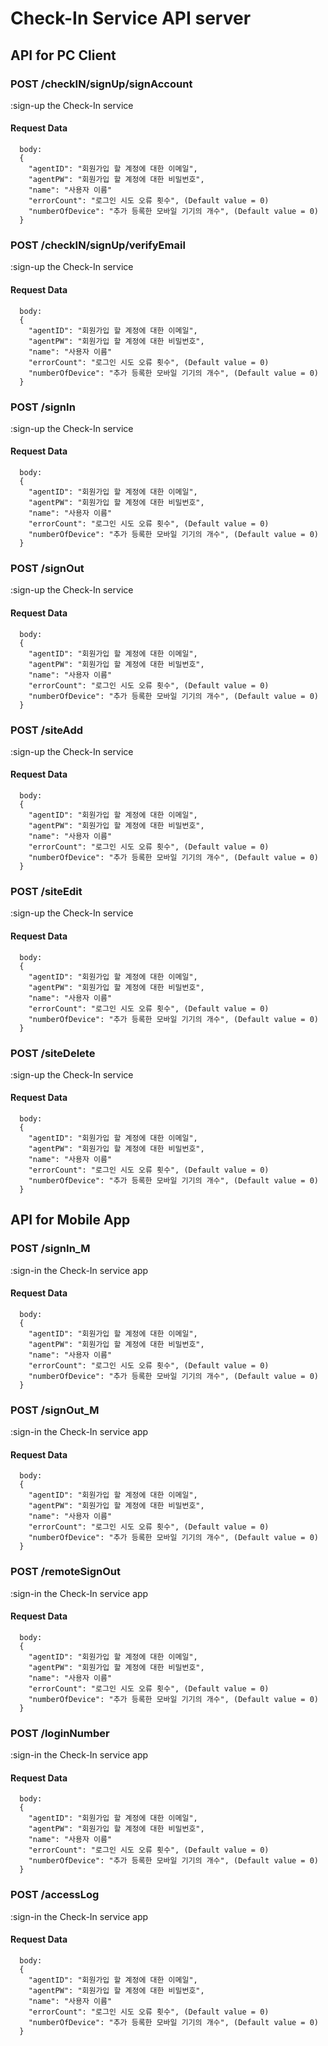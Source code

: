 # Check-In Service API server

## API for PC Client
### **POST /checkIN/signUp/signAccount<br>**
:sign-up the Check-In service<br>
#### Request Data
~~~
  body:
  {
    "agentID": "회원가입 할 계정에 대한 이메일",
    "agentPW": "회원가입 할 계정에 대한 비밀번호",
    "name": "사용자 이름"
    "errorCount": "로그인 시도 오류 횟수", (Default value = 0)
    "numberOfDevice": "추가 등록한 모바일 기기의 개수", (Default value = 0)
  }
~~~

### **POST /checkIN/signUp/verifyEmail<br>**
:sign-up the Check-In service<br>
#### Request Data
~~~
  body:
  {
    "agentID": "회원가입 할 계정에 대한 이메일",
    "agentPW": "회원가입 할 계정에 대한 비밀번호",
    "name": "사용자 이름"
    "errorCount": "로그인 시도 오류 횟수", (Default value = 0)
    "numberOfDevice": "추가 등록한 모바일 기기의 개수", (Default value = 0)
  }
~~~

### **POST /signIn<br>**
:sign-up the Check-In service<br>
#### Request Data
~~~
  body:
  {
    "agentID": "회원가입 할 계정에 대한 이메일",
    "agentPW": "회원가입 할 계정에 대한 비밀번호",
    "name": "사용자 이름"
    "errorCount": "로그인 시도 오류 횟수", (Default value = 0)
    "numberOfDevice": "추가 등록한 모바일 기기의 개수", (Default value = 0)
  }
~~~

### **POST /signOut<br>**
:sign-up the Check-In service<br>
#### Request Data
~~~
  body:
  {
    "agentID": "회원가입 할 계정에 대한 이메일",
    "agentPW": "회원가입 할 계정에 대한 비밀번호",
    "name": "사용자 이름"
    "errorCount": "로그인 시도 오류 횟수", (Default value = 0)
    "numberOfDevice": "추가 등록한 모바일 기기의 개수", (Default value = 0)
  }
~~~

### **POST /siteAdd<br>**
:sign-up the Check-In service<br>
#### Request Data
~~~
  body:
  {
    "agentID": "회원가입 할 계정에 대한 이메일",
    "agentPW": "회원가입 할 계정에 대한 비밀번호",
    "name": "사용자 이름"
    "errorCount": "로그인 시도 오류 횟수", (Default value = 0)
    "numberOfDevice": "추가 등록한 모바일 기기의 개수", (Default value = 0)
  }
~~~

### **POST /siteEdit<br>**
:sign-up the Check-In service<br>
#### Request Data
~~~
  body:
  {
    "agentID": "회원가입 할 계정에 대한 이메일",
    "agentPW": "회원가입 할 계정에 대한 비밀번호",
    "name": "사용자 이름"
    "errorCount": "로그인 시도 오류 횟수", (Default value = 0)
    "numberOfDevice": "추가 등록한 모바일 기기의 개수", (Default value = 0)
  }
~~~

### **POST /siteDelete<br>**
:sign-up the Check-In service<br>
#### Request Data
~~~
  body:
  {
    "agentID": "회원가입 할 계정에 대한 이메일",
    "agentPW": "회원가입 할 계정에 대한 비밀번호",
    "name": "사용자 이름"
    "errorCount": "로그인 시도 오류 횟수", (Default value = 0)
    "numberOfDevice": "추가 등록한 모바일 기기의 개수", (Default value = 0)
  }
~~~

## API for Mobile App
### **POST /signIn_M<br>**
:sign-in the Check-In service app<br>
#### Request Data
~~~
  body:
  {
    "agentID": "회원가입 할 계정에 대한 이메일",
    "agentPW": "회원가입 할 계정에 대한 비밀번호",
    "name": "사용자 이름"
    "errorCount": "로그인 시도 오류 횟수", (Default value = 0)
    "numberOfDevice": "추가 등록한 모바일 기기의 개수", (Default value = 0)
  }
~~~

### **POST /signOut_M<br>**
:sign-in the Check-In service app<br>
#### Request Data
~~~
  body:
  {
    "agentID": "회원가입 할 계정에 대한 이메일",
    "agentPW": "회원가입 할 계정에 대한 비밀번호",
    "name": "사용자 이름"
    "errorCount": "로그인 시도 오류 횟수", (Default value = 0)
    "numberOfDevice": "추가 등록한 모바일 기기의 개수", (Default value = 0)
  }
~~~

### **POST /remoteSignOut<br>**
:sign-in the Check-In service app<br>
#### Request Data
~~~
  body:
  {
    "agentID": "회원가입 할 계정에 대한 이메일",
    "agentPW": "회원가입 할 계정에 대한 비밀번호",
    "name": "사용자 이름"
    "errorCount": "로그인 시도 오류 횟수", (Default value = 0)
    "numberOfDevice": "추가 등록한 모바일 기기의 개수", (Default value = 0)
  }
~~~

### **POST /loginNumber<br>**
:sign-in the Check-In service app<br>
#### Request Data
~~~
  body:
  {
    "agentID": "회원가입 할 계정에 대한 이메일",
    "agentPW": "회원가입 할 계정에 대한 비밀번호",
    "name": "사용자 이름"
    "errorCount": "로그인 시도 오류 횟수", (Default value = 0)
    "numberOfDevice": "추가 등록한 모바일 기기의 개수", (Default value = 0)
  }
~~~

### **POST /accessLog<br>**
:sign-in the Check-In service app<br>
#### Request Data
~~~
  body:
  {
    "agentID": "회원가입 할 계정에 대한 이메일",
    "agentPW": "회원가입 할 계정에 대한 비밀번호",
    "name": "사용자 이름"
    "errorCount": "로그인 시도 오류 횟수", (Default value = 0)
    "numberOfDevice": "추가 등록한 모바일 기기의 개수", (Default value = 0)
  }
~~~
